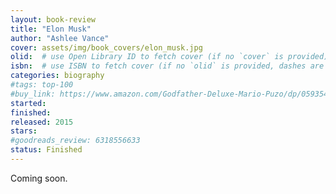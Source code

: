 ```yaml
---
layout: book-review
title: "Elon Musk"
author: "Ashlee Vance"
cover: assets/img/book_covers/elon_musk.jpg
olid:  # use Open Library ID to fetch cover (if no `cover` is provided)
isbn:  # use ISBN to fetch cover (if no `olid` is provided, dashes are optional)
categories: biography
#tags: top-100
#buy_link: https://www.amazon.com/Godfather-Deluxe-Mario-Puzo/dp/0593542592
started: 
finished: 
released: 2015
stars: 
#goodreads_review: 6318556633
status: Finished
---
```


<!-- Various kinds of status that I can assign to a book
finished - For books you've completed reading (what you're currently using)
reading - For books you're currently reading
queued - For books next in your reading list
interested - For books you're interested in but not committed to read yet
paused - For books you started but temporarily stopped reading
abandoned - For books you started but decided not to finish
reread - For books you're reading again -->

Coming soon.